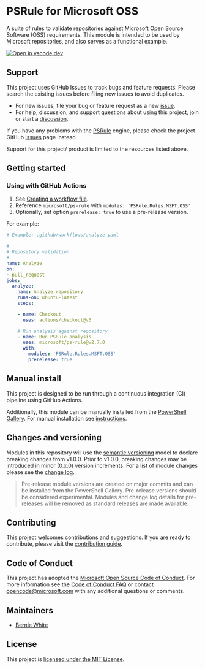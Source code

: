 # PSRule for Microsoft OSS

A suite of rules to validate repositories against Microsoft Open Source Software (OSS) requirements.
This module is intended to be used by Microsoft repositories, and also serves as a functional example.

[![Open in vscode.dev](https://img.shields.io/badge/Open%20in-vscode.dev-blue)][1]

## Support

This project uses GitHub Issues to track bugs and feature requests.
Please search the existing issues before filing new issues to avoid duplicates.

- For new issues, file your bug or feature request as a new [issue][2].
- For help, discussion, and support questions about using this project, join or start a [discussion][3].

If you have any problems with the [PSRule][4] engine,
please check the project GitHub [issues][5] page instead.

Support for this project/ product is limited to the resources listed above.

  [1]: https://vscode.dev/github/microsoft/PSRule.Rules.MSFT.OSS
  [2]: https://github.com/microsoft/PSRule.Rules.MSFT.OSS/issues
  [3]: https://github.com/microsoft/PSRule.Rules.MSFT.OSS/discussions
  [4]: https://github.com/microsoft/PSRule
  [5]: https://github.com/microsoft/PSRule/issues

## Getting started

### Using with GitHub Actions

1. See [Creating a workflow file][6].
2. Reference `microsoft/ps-rule` with `modules: 'PSRule.Rules.MSFT.OSS'`
3. Optionally, set option `prerelease: true` to use a pre-release version.

For example:

```yaml
# Example: .github/workflows/analyze.yaml

#
# Repository validation
#
name: Analyze
on:
- pull_request
jobs:
  analyze:
    name: Analyze repository
    runs-on: ubuntu-latest
    steps:

    - name: Checkout
      uses: actions/checkout@v3

    # Run analysis against repository
    - name: Run PSRule analysis
      uses: microsoft/ps-rule@v2.7.0
      with:
        modules: 'PSRule.Rules.MSFT.OSS'
        prerelease: true
```

  [6]: https://docs.github.com/actions/using-workflows#creating-a-workflow-file

## Manual install

This project is designed to be run through a continuous integration (CI) pipeline using GitHub Actions.

Additionally, this module can be manually installed from the [PowerShell Gallery][7].
For manual installation see [instructions][8].

  [7]: https://www.powershellgallery.com/packages/PSRule.Rules.MSFT.OSS
  [8]: docs/install-instructions.md

## Changes and versioning

Modules in this repository will use the [semantic versioning](http://semver.org/) model to declare breaking changes from v1.0.0.
Prior to v1.0.0, breaking changes may be introduced in minor (0.x.0) version increments.
For a list of module changes please see the [change log](CHANGELOG.md).

> Pre-release module versions are created on major commits and can be installed from the PowerShell Gallery.
> Pre-release versions should be considered experimental.
> Modules and change log details for pre-releases will be removed as standard releases are made available.

## Contributing

This project welcomes contributions and suggestions.
If you are ready to contribute, please visit the [contribution guide](CONTRIBUTING.md).

## Code of Conduct

This project has adopted the [Microsoft Open Source Code of Conduct](https://opensource.microsoft.com/codeofconduct/).
For more information see the [Code of Conduct FAQ](https://opensource.microsoft.com/codeofconduct/faq/)
or contact [opencode@microsoft.com](mailto:opencode@microsoft.com) with any additional questions or comments.

## Maintainers

- [Bernie White](https://github.com/BernieWhite)

## License

This project is [licensed under the MIT License](LICENSE).
